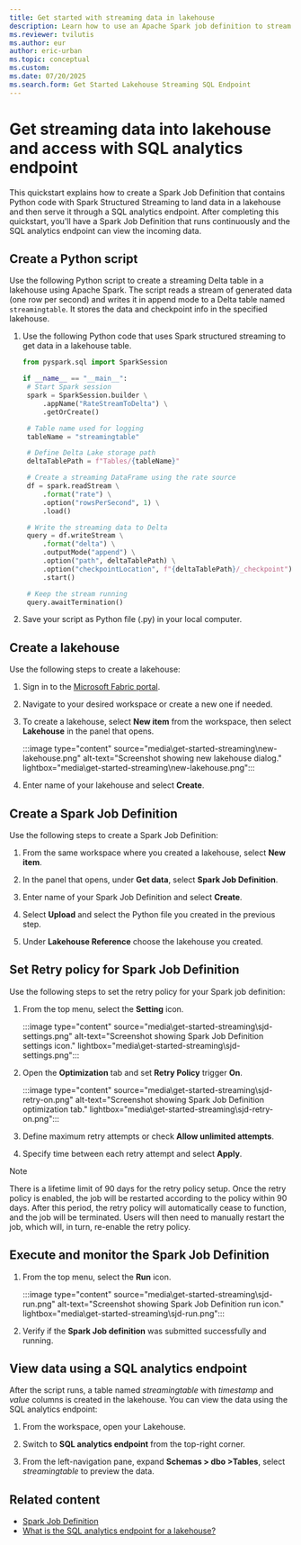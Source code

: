 ```yaml
---
title: Get started with streaming data in lakehouse
description: Learn how to use an Apache Spark job definition to stream data into your lakehouse and then serve it through a SQL analytics endpoint.
ms.reviewer: tvilutis
ms.author: eur
author: eric-urban
ms.topic: conceptual
ms.custom:
ms.date: 07/20/2025
ms.search.form: Get Started Lakehouse Streaming SQL Endpoint
---
```


# Get streaming data into lakehouse and access with SQL analytics endpoint

This quickstart explains how to create a Spark Job Definition that contains Python code with Spark Structured Streaming to land data in a lakehouse and then serve it through a SQL analytics endpoint. After completing this quickstart, you'll have a Spark Job Definition that runs continuously and the SQL analytics endpoint can view the incoming data.

## Create a Python script

Use the following Python script to create a streaming Delta table in a lakehouse using Apache Spark. The script reads a stream of generated data (one row per second) and writes it in append mode to a Delta table named `streamingtable`. It stores the data and checkpoint info in the specified lakehouse.

1. Use the following Python code that uses Spark structured streaming to get data in a lakehouse table.

   ```python
   from pyspark.sql import SparkSession

   if __name__ == "__main__":
    # Start Spark session
    spark = SparkSession.builder \
        .appName("RateStreamToDelta") \
        .getOrCreate()

    # Table name used for logging
    tableName = "streamingtable"

    # Define Delta Lake storage path
    deltaTablePath = f"Tables/{tableName}"

    # Create a streaming DataFrame using the rate source
    df = spark.readStream \
        .format("rate") \
        .option("rowsPerSecond", 1) \
        .load()

    # Write the streaming data to Delta
    query = df.writeStream \
        .format("delta") \
        .outputMode("append") \
        .option("path", deltaTablePath) \
        .option("checkpointLocation", f"{deltaTablePath}/_checkpoint") \
        .start()

    # Keep the stream running
    query.awaitTermination()
   ```

1. Save your script as Python file (.py) in your local computer.

## Create a lakehouse

Use the following steps to create a lakehouse:

1. Sign in to the [Microsoft Fabric portal](https://app.fabric.microsoft.com).

1. Navigate to your desired workspace or create a new one if needed.

1. To create a lakehouse, select **New item** from the workspace, then select **Lakehouse** in the panel that opens.

   :::image type="content" source="media\get-started-streaming\new-lakehouse.png" alt-text="Screenshot showing new lakehouse dialog." lightbox="media\get-started-streaming\new-lakehouse.png":::

1. Enter name of your lakehouse and select **Create**.

## Create a Spark Job Definition

Use the following steps to create a Spark Job Definition:

1. From the same workspace where you created a lakehouse, select **New item**.

1. In the panel that opens, under **Get data**, select **Spark Job Definition**.

1. Enter name of your Spark Job Definition and select **Create**.

1. Select **Upload** and select the Python file you created in the previous step.

1. Under **Lakehouse Reference** choose the lakehouse you created.

## Set Retry policy for Spark Job Definition

Use the following steps to set the retry policy for your Spark job definition:

1. From the top menu, select the **Setting** icon.

   :::image type="content" source="media\get-started-streaming\sjd-settings.png" alt-text="Screenshot showing Spark Job Definition settings icon." lightbox="media\get-started-streaming\sjd-settings.png":::

1. Open the **Optimization** tab and set **Retry Policy** trigger **On**.

   :::image type="content" source="media\get-started-streaming\sjd-retry-on.png" alt-text="Screenshot showing Spark Job Definition optimization tab." lightbox="media\get-started-streaming\sjd-retry-on.png":::

1. Define maximum retry attempts or check **Allow unlimited attempts**.

1. Specify time between each retry attempt and select **Apply**.

> [!NOTE]
> There is a lifetime limit of 90 days for the retry policy setup. Once the retry policy is enabled, the job will be restarted according to the policy within 90 days. After this period, the retry policy will automatically cease to function, and the job will be terminated. Users will then need to manually restart the job, which will, in turn, re-enable the retry policy.

## Execute and monitor the Spark Job Definition

1. From the top menu, select the **Run** icon.

   :::image type="content" source="media\get-started-streaming\sjd-run.png" alt-text="Screenshot showing Spark Job Definition run icon." lightbox="media\get-started-streaming\sjd-run.png":::

1. Verify if the **Spark Job definition** was submitted successfully and running.

## View data using a SQL analytics endpoint

After the script runs, a table named *streamingtable* with *timestamp* and *value* columns is created in the lakehouse. You can view the data using the SQL analytics endpoint:

1. From the workspace, open your Lakehouse.

1. Switch to **SQL analytics endpoint** from the top-right corner.

1. From the left-navigation pane, expand **Schemas > dbo >Tables**, select *streamingtable* to preview the data.

## Related content

- [Spark Job Definition](spark-job-definition.md)
- [What is the SQL analytics endpoint for a lakehouse?](lakehouse-sql-analytics-endpoint.md)
